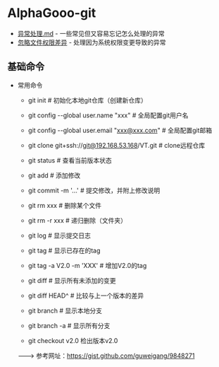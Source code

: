 # AlphaGooo-git
- [异常处理.md](files/异常处理.md)  - 一些常见但又容易忘记怎么处理的异常
- [忽略文件权限差异](files/忽略文件权限差异.md) - 处理因为系统权限变更导致的异常


## 基础命令



* 常用命令
  * git init # 初始化本地git仓库（创建新仓库）

  * git config --global user.name "xxx"  # 全局配置git用户名

  * git config --global user.email "xxx@xxx.com"  # 全局配置git邮箱

  * git clone git+ssh://git@192.168.53.168/VT.git # clone远程仓库

  * git status # 查看当前版本状态

  * git add  # 添加修改

  * git commit -m '...' # 提交修改，并附上修改说明

  * git rm xxx # 删除某个文件

  * git rm -r xxx # 递归删除（文件夹）

  * git log # 显示提交日志

  * git tag # 显示已存在的tag

  * git tag -a V2.0 -m 'XXX' # 增加V2.0的tag

  * git diff # 显示所有未添加的变更

  * git diff HEAD^ # 比较与上一个版本的差异

  * git branch # 显示本地分支

  * git branch -a # 显示所有分支

  * git checkout v2.0 检出版本v2.0


  ---> 参考网址：https://gist.github.com/guweigang/9848271